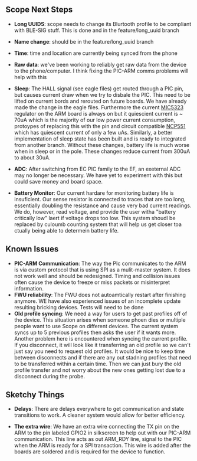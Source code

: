 
## Scope Next Steps
* **Long UUIDS**:
scope needs to change its Blurtooth profile to be compliant with BLE-SIG stuff. This is done and in the feature/long_uuid branch
* **Name change**:
should be in the feature/long_uuid branch
* **Time**:
time and location are currently being synced from the phone
* **Raw data**:
we've been working to reliably get raw data from the device to the phone/computer. I think fixing the PIC-ARM comms problems will help with this

* **Sleep**: 
The HALL signal (see eagle files) get routed through a PIC pin, but causes current draw when we try to disbale the PIC. This need to be lifted on current bords and rerouted on future boards. We have already made the change in the eagle files. Furthermore the current [MIC5323](https://github.com/avatech-inc/Scope_Firmware/blob/documentation/doc/Scope%20Datasheets/MIC5323.pdf) regulator on the ARM board is always on but it quiescient current is ~ 70uA which is the majority of our low power current consumption, protoypes of replacing this with the pin and circuit compatible [NCP551](https://github.com/avatech-inc/Scope_Firmware/blob/documentation/doc/Scope%20Datasheets/NCP551-D.PDF) which has quiescent current of only a few uAs.  Similarly, a better implementation of sleep state has been built and is ready to integrated from another branch. Without these changes, battery life is much worse when in sleep or in the pole. These changes reduce current from 300uA to about 30uA.

* **ADC**: 
After switching from EC PIC family to the EF, an exeternal ADC may no longer be necessary. We have yet to experiment with this but could save money and board space.

* **Battery Monitor**:
Our current hardare for monitoring battery life is insuficient. Our sense resistor is connected to traces that are too long, essentially doubling the resistance and cause very bad current readings. We do, however, read voltage, and provide the user witha "battery critically low" laert if voltage drops too low. This system shoudl be replaced by culoumb counting system that will help us get closer toa ctually being able to determein battery life.

## Known Issues
* **PIC-ARM Communication**: 
The way the PIc communicates to the ARM is via  custom protocol that is using SPI as a mulit-master system. It does not work well and should be redesigned. Timing and collision issues often cause the device to freeze or miss packets or misinterpret information.
* **FWU reliability**:
The FWU does not autoamtically restart after finishing anymore. WE have also experienced issues of an incomplete update resulting bricking devices. Tests will need to be done 
* **Old profile syncing**: 
We need a way for users to get past profiles off of the device. This situation arises when someone phoen dies or multiple people want to use Scope on different devices. The current system syncs up to 5 previous profiles then asks the user if it wants more. 
Another problem here is encountered when syncing the current profile. If you disconnect, it will look like it transferring an old profile so we can't just say you need to request old profiles. It would be nice to keep time between disconnects and if there are any out stadning profiles that need to be transferred within a certain time. Then we can just bury the old profile transfer and not worry about the new ones getting lost due to a disconnect during the probe.

## Sketchy Things
* **Delays**: 
There are delays everywhere to get communication and state transitions to work. A cleaner system would allow for better efficiency.

* **The extra wire**:
We have an extra wire connecting the TX pin on the ARM to the pin labeled GPIO2 in silkscreen to help out with our PIC-ARM communication. This line acts as out ARM_RDY line, signal to the PIC when the ARM is ready for a SPI transaction. This wire is added after the boards are soldered and is required for the device to function.
